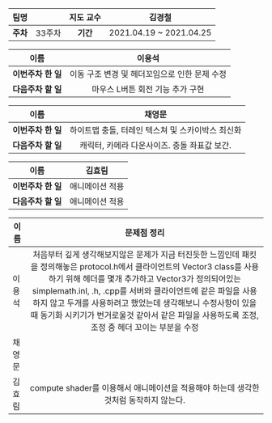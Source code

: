 |   팀명   |        | 지도 교수 |         김경철          |
| :------: | :----: | :-------: | :---------------------: |
| **주차** | 33주차 | **기간**  | 2021.04.19 ~ 2021.04.25 |

|        이름        |                    이용석                     |
| :----------------: | :-------------------------------------------: |
| **이번주차 한 일** | 이동 구조 변경 및 헤더꼬임으로 인한 문제 수정 |
| **다음주차 할 일** |       마우스 L버튼 회전 기능 추가 구현        |

|        이름        |                      채영문                       |
| :----------------: | :-----------------------------------------------: |
| **이번주차 한 일** | 하이트맵 충돌, 터레인 텍스쳐 및 스카이박스 최신화 |
| **다음주차 할 일** |   캐릭터, 카메라 다운사이즈. 충돌 좌표값 보간.    |

|        이름        |     김효림      |
| :----------------: | :-------------: |
| **이번주차 한 일** | 애니메이션 적용 |
| **다음주차 할 일** | 애니메이션 적용 |

| 이름   |                         문제점 정리                          |
| ------ | :----------------------------------------------------------: |
| 이용석 | 처음부터 깊게 생각해보지않은 문제가 지금 터진듯한 느낌인데 패킷을 정의해놓은 protocol.h에서 클라이언트의 Vector3 class를 사용하기 위해 헤더를 몇개 추가하고 Vector3가 정의되어있는 simplemath.inl, .h, .cpp를 서버와 클라이언트에 같은 파일을 사용하지 않고 두개를 사용하려고 했었는데 생각해보니 수정사항이 있을때 동기화 시키기가 번거로울것 같아서 같은 파일을 사용하도록 조정, 조정 중 헤더 꼬이는 부분을 수정 |
| 채영문 |                                                              |
| 김효림 | compute shader를 이용해서 애니메이션을 적용해야 하는데 생각한 것처럼 동작하지 않는다. |

